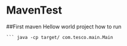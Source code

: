 # MavenTest
##First maven Hellow world project
how to run 
``` mvn clean install 
``` java -cp target/ com.tesco.main.Main




